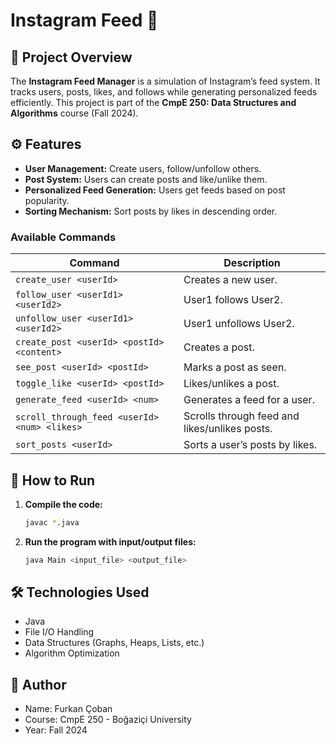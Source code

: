# Instagram Feed 📱

## 📌 Project Overview
The **Instagram Feed Manager** is a simulation of Instagram’s feed system. It tracks users, posts, likes, and follows while generating personalized feeds efficiently. This project is part of the **CmpE 250: Data Structures and Algorithms** course (Fall 2024).


## ⚙️ Features
- **User Management:** Create users, follow/unfollow others.
- **Post System:** Users can create posts and like/unlike them.
- **Personalized Feed Generation:** Users get feeds based on post popularity.
- **Sorting Mechanism:** Sort posts by likes in descending order.


### Available Commands
| Command | Description |
|---------|------------|
| `create_user <userId>` | Creates a new user. |
| `follow_user <userId1> <userId2>` | User1 follows User2. |
| `unfollow_user <userId1> <userId2>` | User1 unfollows User2. |
| `create_post <userId> <postId> <content>` | Creates a post. |
| `see_post <userId> <postId>` | Marks a post as seen. |
| `toggle_like <userId> <postId>` | Likes/unlikes a post. |
| `generate_feed <userId> <num>` | Generates a feed for a user. |
| `scroll_through_feed <userId> <num> <likes>` | Scrolls through feed and likes/unlikes posts. |
| `sort_posts <userId>` | Sorts a user’s posts by likes. |

## 🚀 How to Run
1. **Compile the code:**
   ```sh
   javac *.java
2. **Run the program with input/output files:**
   ```sh
   java Main <input_file> <output_file>

## 🛠️ Technologies Used
- Java
- File I/O Handling
- Data Structures (Graphs, Heaps, Lists, etc.)
- Algorithm Optimization

## 📌 Author
- Name: Furkan Çoban
- Course: CmpE 250 - Boğaziçi University
- Year: Fall 2024


